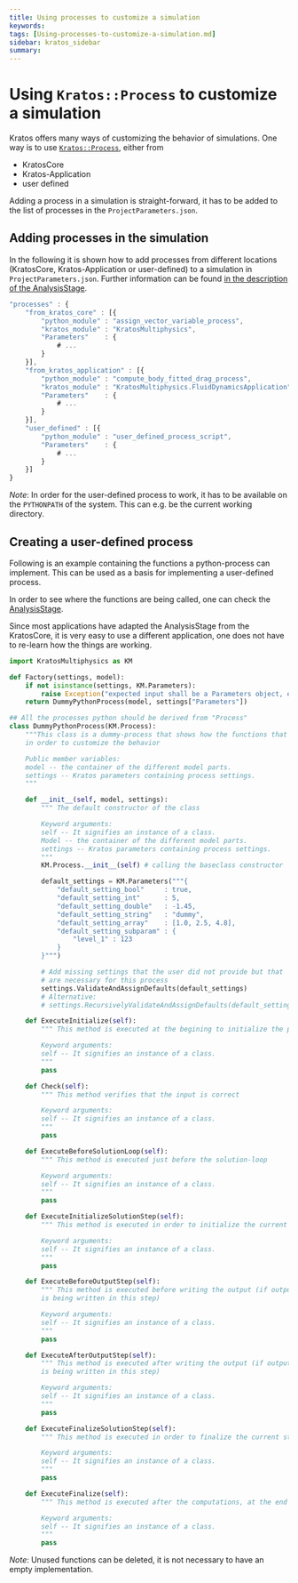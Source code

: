 ```yaml
---
title: Using processes to customize a simulation
keywords: 
tags: [Using-processes-to-customize-a-simulation.md]
sidebar: kratos_sidebar
summary: 
---
```


# Using `Kratos::Process` to customize a simulation
Kratos offers many ways of customizing the behavior of simulations. One way is to use [`Kratos::Process`](https://github.com/KratosMultiphysics/Kratos/blob/master/kratos/processes/process.h), either from 
* KratosCore
* Kratos-Application
* user defined 

Adding a process in a simulation is straight-forward, it has to be added to the list of processes in the `ProjectParameters.json`.

## Adding processes in the simulation
In the following it is shown how to add processes from different locations (KratosCore, Kratos-Application or user-defined) to a simulation in `ProjectParameters.json`. Further information can be found [in the description of the AnalysisStage](Common-Python-Interface-of-Applications-for-Users#analysisstage-usage).

```js
"processes" : {
    "from_kratos_core" : [{
        "python_module" : "assign_vector_variable_process",
        "kratos_module" : "KratosMultiphysics",
        "Parameters"    : {
            # ...
        }
    }],
    "from_kratos_application" : [{
        "python_module" : "compute_body_fitted_drag_process",
        "kratos_module" : "KratosMultiphysics.FluidDynamicsApplication",
        "Parameters"    : {
            # ...
        }
    }],
    "user_defined" : [{
        "python_module" : "user_defined_process_script",
        "Parameters"    : {
            # ...
        }
    }]
}
```


_Note_: In order for the user-defined process to work, it has to be available on the `PYTHONPATH` of the system. This can e.g. be the current working directory.

## Creating a user-defined process

Following is an example containing the functions a python-process can implement. This can be used as a basis for implementing a user-defined process.

In order to see where the functions are being called, one can check the [AnalysisStage](https://github.com/KratosMultiphysics/Kratos/blob/master/kratos/python_scripts/analysis_stage.py). 

Since most applications have adapted the AnalysisStage from the KratosCore, it is very easy to use a different application, one does not have to re-learn how the things are working.
```py
import KratosMultiphysics as KM

def Factory(settings, model):
    if not isinstance(settings, KM.Parameters):
        raise Exception("expected input shall be a Parameters object, encapsulating a json string")
    return DummyPythonProcess(model, settings["Parameters"])

## All the processes python should be derived from "Process"
class DummyPythonProcess(KM.Process):
    """This class is a dummy-process that shows how the functions that can be implemented
    in order to customize the behavior

    Public member variables:
    model -- the container of the different model parts.
    settings -- Kratos parameters containing process settings.
    """

    def __init__(self, model, settings):
        """ The default constructor of the class

        Keyword arguments:
        self -- It signifies an instance of a class.
        Model -- the container of the different model parts.
        settings -- Kratos parameters containing process settings.
        """
        KM.Process.__init__(self) # calling the baseclass constructor

        default_settings = KM.Parameters("""{
            "default_setting_bool"     : true,
            "default_setting_int"      : 5,
            "default_setting_double"   : -1.45,
            "default_setting_string"   : "dummy",
            "default_setting_array"    : [1.0, 2.5, 4.8],
            "default_setting_subparam" : {
                "level_1" : 123
            }
        }""")

        # Add missing settings that the user did not provide but that
        # are necessary for this process
        settings.ValidateAndAssignDefaults(default_settings)
        # Alternative:
        # settings.RecursivelyValidateAndAssignDefaults(default_settings)

    def ExecuteInitialize(self):
        """ This method is executed at the begining to initialize the process

        Keyword arguments:
        self -- It signifies an instance of a class.
        """
        pass

    def Check(self):
        """ This method verifies that the input is correct

        Keyword arguments:
        self -- It signifies an instance of a class.
        """
        pass

    def ExecuteBeforeSolutionLoop(self):
        """ This method is executed just before the solution-loop

        Keyword arguments:
        self -- It signifies an instance of a class.
        """
        pass

    def ExecuteInitializeSolutionStep(self):
        """ This method is executed in order to initialize the current step

        Keyword arguments:
        self -- It signifies an instance of a class.
        """
        pass

    def ExecuteBeforeOutputStep(self):
        """ This method is executed before writing the output (if output
        is being written in this step)

        Keyword arguments:
        self -- It signifies an instance of a class.
        """
        pass

    def ExecuteAfterOutputStep(self):
        """ This method is executed after writing the output (if output
        is being written in this step)

        Keyword arguments:
        self -- It signifies an instance of a class.
        """
        pass

    def ExecuteFinalizeSolutionStep(self):
        """ This method is executed in order to finalize the current step

        Keyword arguments:
        self -- It signifies an instance of a class.
        """
        pass

    def ExecuteFinalize(self):
        """ This method is executed after the computations, at the end of the solution-loop

        Keyword arguments:
        self -- It signifies an instance of a class.
        """
        pass
```
_Note_: Unused functions can be deleted, it is not necessary to have an empty implementation.